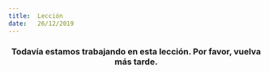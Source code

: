 ```yaml
---
title:  Lección
date:   26/12/2019
---
```


### <center>Todavía estamos trabajando en esta lección. Por favor, vuelva más tarde.</center>